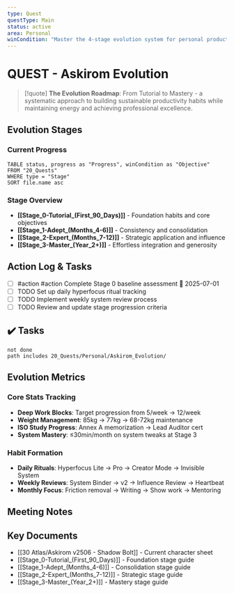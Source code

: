 ```yaml
---
type: Quest
questType: Main
status: active
area: Personal
winCondition: "Master the 4-stage evolution system for personal productivity and professional excellence"
---
```


# QUEST - Askirom Evolution

> [!quote]
> **The Evolution Roadmap**: From Tutorial to Mastery - a systematic approach to building sustainable productivity habits while maintaining energy and achieving professional excellence.

## Evolution Stages

### Current Progress
```dataview
TABLE status, progress as "Progress", winCondition as "Objective"
FROM "20_Quests"
WHERE type = "Stage"
SORT file.name asc
```

### Stage Overview
- **[[Stage_0-Tutorial_(First_90_Days)]]** - Foundation habits and core objectives
- **[[Stage_1-Adept_(Months_4-6)]]** - Consistency and consolidation
- **[[Stage_2-Expert_(Months_7-12)]]** - Strategic application and influence
- **[[Stage_3-Master_(Year_2+)]]** - Effortless integration and generosity

## Action Log & Tasks

- [ ] #action #action Complete Stage 0 baseline assessment 📅 2025-07-01
- [ ] TODO Set up daily hyperfocus ritual tracking
- [ ] TODO Implement weekly system review process
- [ ] TODO Review and update stage progression criteria

## ✔️ Tasks

```tasks
not done
path includes 20_Quests/Personal/Askirom_Evolution/
```

## Evolution Metrics

### Core Stats Tracking
- **Deep Work Blocks**: Target progression from 5/week → 12/week
- **Weight Management**: 85kg → 77kg → 68-72kg maintenance
- **ISO Study Progress**: Annex A memorization → Lead Auditor cert
- **System Mastery**: ≤30min/month on system tweaks at Stage 3

### Habit Formation
- **Daily Rituals**: Hyperfocus Lite → Pro → Creator Mode → Invisible System
- **Weekly Reviews**: System Binder → v2 → Influence Review → Heartbeat
- **Monthly Focus**: Friction removal → Writing → Show work → Mentoring

## Meeting Notes

## Key Documents
- [[30 Atlas/Askirom v2506 - Shadow Bolt]] - Current character sheet
- [[Stage_0-Tutorial_(First_90_Days)]] - Foundation stage guide
- [[Stage_1-Adept_(Months_4-6)]] - Consolidation stage guide
- [[Stage_2-Expert_(Months_7-12)]] - Strategic stage guide
- [[Stage_3-Master_(Year_2+)]] - Mastery stage guide
